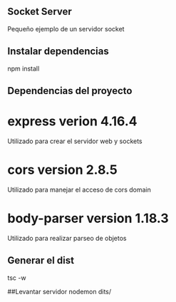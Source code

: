 ## Socket Server
Pequeño ejemplo de un servidor socket

## Instalar dependencias
npm install

## Dependencias del proyecto
# express verion 4.16.4 
Utilizado para crear el servidor web y sockets
# cors version 2.8.5 
Utilizado para manejar el acceso de cors domain
# body-parser version 1.18.3
Utilizado para realizar parseo de objetos

## Generar el dist
tsc -w

##Levantar servidor
nodemon dits/
